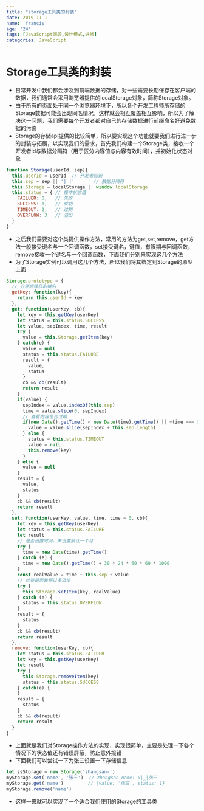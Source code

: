 ```yaml
---
title: "storage工具类的封装"
date: 2019-11-1
name: 'francis'
age: '24'
tags: [JavaScript回顾,设计模式,进修]
categories: JavaScript
---
```



# Storage工具类的封装

- 日常开发中我们都会涉及到前端数据的存储，对一些需要长期保存在客户端的数据，我们通常会采用浏览器提供的localStorage对象，简称Storage对象。
- 由于所有的页面处于同一个浏览器环境下，所以各个开发工程师所存储的Storage数据可能会出现同名情况，这样就会相互覆盖相互影响，所以为了解决这一问题，我们需要每个开发者都对自己的存储数据进行前缀命名好避免数据的污染
- Storage的存储api提供的比较简单，所以要实现这个功能就要我们进行进一步的封装与拓展，以实现我们的需求，首先我们构建一个Storage类，接收一个开发者id与数据分隔符（用于区分内容值与内容有效时间），并初始化状态对象
  
```js
function Storage(userId, sep){
  this.userId = userId  // 开发者标识
  this.sep = sep || '|_|'       // 数据分隔符
  this.Storage = localStorage || window.localStorage
  this.status = { // 操作状态值
    FAILUER: 0,   // 失败
    SUCCESS: 1,   // 成功
    TIMEOUT: 2,   // 过期
    OVERFLOW: 3   // 溢出
  }
}

```

- 之后我们需要对这个类提供操作方法，常用的方法为get,set,remove，get方法一般接受键名与一个回调函数，set接受键名，键值，有限期与回调函数，remove接收一个键名与一个回调函数，下面我们分别来实现这几个方法
- 为了Storage实例可以调用这几个方法，所以我们将其绑定到Storage的原型上面

```js
Storage.prototype = {
  // 方便后续获取键名
  getKey: function(key){
    return this.userId + key
  },
  get: function(userKey, cb){
    let key = this.getKey(userKey)
    let status = this.status.SUCCESS
    let value, sepIndex, time, result
    try {
      value = this.Storage.getItem(key)
    } catch(e) {
      value = null
      status = this.status.FAILURE
      result = {
        value,
        status
      }
      cb && cb(result)
      return result
    }
    if(value) {
      sepIndex = value.indexOf(this.sep)
      time = value.slice(0, sepIndex)
      // 查看内容是否过期
      if(new Date().getTime() < new Date(time).getTime() || +time === 0){
        value = value.slice(sepIndex + this.sep.length)
      } else {
        status = this.status.TIMEOUT
        value = null
        this.remove(key)
      }
    } else {
      value = null
    }
    result = {
      value,
      status
    }
    cb && cb(result)
    return result
  },
  set: function(userKey, value, time, time = 0, cb){
    let key = this.getKey(userKey)
    let status = this.status.FAILURE
    let result
    // 是否设置时间，未设置默认一个月
    try {
      time = new Date(time).getTime()
    } catch (e) {
      time = new Date().getTime() + 30 * 24 * 60 * 60 * 1000
    }
    const realValue = time + this.sep + value
    // 检查是否数据过多溢出
    try {
      this.Storage.setItem(key, realValue)
    } catch (e) {
      status = this.status.OVERFLOW
    }
    result = {
      status
    }
    cb && cb(result)
    return result
  },
  remove: function(userKey, cb){
    let status = this.status.FAILUER
    let key = this.getKey(userKey)
    let result
    try {
      this.Storage.removeItem(key)
      status = this.status.SUCCESS
    } catch(e) {
    }
    result = {
      status
    }
    cb && cb(result)
    return result
  }
}
```

- 上面就是我们对Storage操作方法的实现，实现很简单，主要是处理一下各个情况下的状态值还有错误屏蔽，防止意外报错
- 下面我们可以尝试一下为张三设置一下存储信息

```js
let zsStorage = new Storage('zhangsan-')
myStorage.set('name', '张三')  // zhangsan-name: 0|_|张三
myStorage.get('name')         // {value: '张三', status: 1}
myStorage.remove('name')
```

- 这样一来就可以实现了一个适合我们使用的Storage的工具类